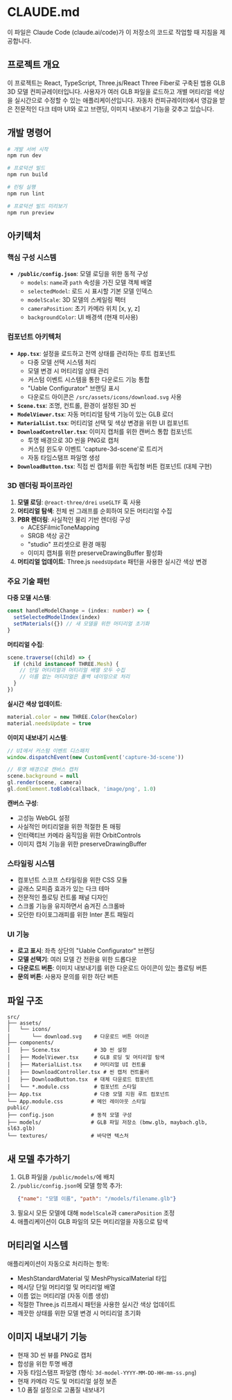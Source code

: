 # CLAUDE.md

이 파일은 Claude Code (claude.ai/code)가 이 저장소의 코드로 작업할 때 지침을 제공합니다.

## 프로젝트 개요

이 프로젝트는 React, TypeScript, Three.js/React Three Fiber로 구축된 범용 GLB 3D 모델 컨피규레이터입니다. 사용자가 여러 GLB 파일을 로드하고 개별 머티리얼 색상을 실시간으로 수정할 수 있는 애플리케이션입니다. 자동차 컨피규레이터에서 영감을 받은 전문적인 다크 테마 UI와 로고 브랜딩, 이미지 내보내기 기능을 갖추고 있습니다.

## 개발 명령어

```bash
# 개발 서버 시작
npm run dev

# 프로덕션 빌드  
npm run build

# 린팅 실행
npm run lint

# 프로덕션 빌드 미리보기
npm run preview
```

## 아키텍처

### 핵심 구성 시스템
- **`/public/config.json`**: 모델 로딩을 위한 동적 구성
  - `models`: `name`과 `path` 속성을 가진 모델 객체 배열
  - `selectedModel`: 로드 시 표시할 기본 모델 인덱스
  - `modelScale`: 3D 모델의 스케일링 팩터
  - `cameraPosition`: 초기 카메라 위치 [x, y, z]
  - `backgroundColor`: UI 배경색 (현재 미사용)

### 컴포넌트 아키텍처
- **`App.tsx`**: 설정을 로드하고 전역 상태를 관리하는 루트 컴포넌트
  - 다중 모델 선택 시스템 처리
  - 모델 변경 시 머티리얼 상태 관리
  - 커스텀 이벤트 시스템을 통한 다운로드 기능 통합
  - "Uable Configurator" 브랜딩 표시
  - 다운로드 아이콘은 `/src/assets/icons/download.svg` 사용
- **`Scene.tsx`**: 조명, 컨트롤, 환경이 설정된 3D 씬
- **`ModelViewer.tsx`**: 자동 머티리얼 탐색 기능이 있는 GLB 로더
- **`MaterialList.tsx`**: 머티리얼 선택 및 색상 변경을 위한 UI 컴포넌트
- **`DownloadController.tsx`**: 이미지 캡처를 위한 캔버스 통합 컴포넌트
  - 투명 배경으로 3D 씬을 PNG로 캡처
  - 커스텀 윈도우 이벤트 'capture-3d-scene'로 트리거
  - 자동 타임스탬프 파일명 생성
- **`DownloadButton.tsx`**: 직접 씬 캡처를 위한 독립형 버튼 컴포넌트 (대체 구현)

### 3D 렌더링 파이프라인
1. **모델 로딩**: `@react-three/drei` `useGLTF` 훅 사용
2. **머티리얼 탐색**: 전체 씬 그래프를 순회하여 모든 머티리얼 수집
3. **PBR 렌더링**: 사실적인 물리 기반 렌더링 구성
   - ACESFilmicToneMapping
   - SRGB 색상 공간
   - "studio" 프리셋으로 환경 매핑
   - 이미지 캡처를 위한 preserveDrawingBuffer 활성화
4. **머티리얼 업데이트**: Three.js `needsUpdate` 패턴을 사용한 실시간 색상 변경

### 주요 기술 패턴

**다중 모델 시스템**:
```typescript
const handleModelChange = (index: number) => {
  setSelectedModelIndex(index)
  setMaterials({}) // 새 모델을 위한 머티리얼 초기화
}
```

**머티리얼 수집**:
```typescript
scene.traverse((child) => {
  if (child instanceof THREE.Mesh) {
    // 단일 머티리얼과 머티리얼 배열 모두 수집
    // 이름 없는 머티리얼은 폴백 네이밍으로 처리
  }
})
```

**실시간 색상 업데이트**:
```typescript
material.color = new THREE.Color(hexColor)
material.needsUpdate = true
```

**이미지 내보내기 시스템**:
```typescript
// UI에서 커스텀 이벤트 디스패치
window.dispatchEvent(new CustomEvent('capture-3d-scene'))

// 투명 배경으로 캔버스 캡처
scene.background = null
gl.render(scene, camera)
gl.domElement.toBlob(callback, 'image/png', 1.0)
```

**캔버스 구성**:
- 고성능 WebGL 설정
- 사실적인 머티리얼을 위한 적절한 톤 매핑
- 인터랙티브 카메라 움직임을 위한 OrbitControls
- 이미지 캡처 기능을 위한 preserveDrawingBuffer

### 스타일링 시스템
- 컴포넌트 스코프 스타일링을 위한 CSS 모듈
- 글래스 모피즘 효과가 있는 다크 테마
- 전문적인 플로팅 컨트롤 패널 디자인
- 스크롤 기능을 유지하면서 숨겨진 스크롤바
- 모던한 타이포그래피를 위한 Inter 폰트 패밀리

### UI 기능
- **로고 표시**: 좌측 상단의 "Uable Configurator" 브랜딩
- **모델 선택기**: 여러 모델 간 전환을 위한 드롭다운
- **다운로드 버튼**: 이미지 내보내기를 위한 다운로드 아이콘이 있는 플로팅 버튼
- **문의 버튼**: 사용자 문의를 위한 하단 버튼

## 파일 구조
```
src/
├── assets/
│   └── icons/
│       └── download.svg    # 다운로드 버튼 아이콘
├── components/
│   ├── Scene.tsx           # 3D 씬 설정
│   ├── ModelViewer.tsx     # GLB 로딩 및 머티리얼 탐색
│   ├── MaterialList.tsx    # 머티리얼 UI 컨트롤
│   ├── DownloadController.tsx # 씬 캡처 컨트롤러
│   ├── DownloadButton.tsx  # 대체 다운로드 컴포넌트
│   └── *.module.css        # 컴포넌트 스타일
├── App.tsx                 # 다중 모델 지원 루트 컴포넌트
└── App.module.css         # 메인 레이아웃 스타일
public/
├── config.json            # 동적 모델 구성
├── models/                # GLB 파일 저장소 (bmw.glb, maybach.glb, sl63.glb)
└── textures/              # 바닥면 텍스처
```

## 새 모델 추가하기
1. GLB 파일을 `/public/models/`에 배치
2. `/public/config.json`에 모델 항목 추가:
   ```json
   {"name": "모델 이름", "path": "/models/filename.glb"}
   ```
3. 필요시 모든 모델에 대해 `modelScale`과 `cameraPosition` 조정
4. 애플리케이션이 GLB 파일의 모든 머티리얼을 자동으로 탐색

## 머티리얼 시스템
애플리케이션이 자동으로 처리하는 항목:
- MeshStandardMaterial 및 MeshPhysicalMaterial 타입
- 메시당 단일 머티리얼 및 머티리얼 배열
- 이름 없는 머티리얼 (자동 이름 생성)
- 적절한 Three.js 리프레시 패턴을 사용한 실시간 색상 업데이트
- 깨끗한 상태를 위한 모델 변경 시 머티리얼 초기화

## 이미지 내보내기 기능
- 현재 3D 씬 뷰를 PNG로 캡처
- 합성을 위한 투명 배경
- 자동 타임스탬프 파일명 (형식: `3d-model-YYYY-MM-DD-HH-mm-ss.png`)
- 현재 카메라 각도 및 머티리얼 설정 보존
- 1.0 품질 설정으로 고품질 내보내기